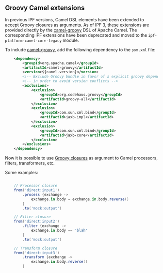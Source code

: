 ## Groovy Camel extensions

In previous IPF versions, Camel DSL elements have been extended to accept Groovy closures as arguments.
As of IPF 3, these extensions are provided directly by the [camel-groovy] DSL of Apache Camel.
The corresponding IPF extensions have been deprecated and moved to the `ipf-platform-camel-core-legacy` module.

To include [camel-groovy], add the following dependency to the `pom.xml` file:

```xml
    <dependency>
        <groupId>org.apache.camel</groupId>
        <artifactId>camel-groovy</artifactId>
        <version>${camel-version}</version>
        <!-- Exclude Groovy bundle in favor of a explicit groovy dependency -->
        <!-- in order to avoid version conflicts -->
        <exclusions>
            <exclusion>
                <groupId>org.codehaus.groovy</groupId>
                <artifactId>groovy-all</artifactId>
            </exclusion>
            <exclusion>
                <groupId>com.sun.xml.bind</groupId>
                <artifactId>jaxb-impl</artifactId>
            </exclusion>
            <exclusion>
                <groupId>com.sun.xml.bind</groupId>
                <artifactId>jaxb-core</artifactId>
            </exclusion>
        </exclusions>
    </dependency>
```

Now it is possible to use [Groovy closures](https://www.groovy-lang.org/closures.html) as argument to Camel processors,
filters, transformers, etc.

Some examples:

```groovy

    // Processor closure
    from('direct:input1')
        .process {exchange ->
            exchange.in.body = exchange.in.body.reverse()
        }
        .to('mock:output')

    // Filter closure
    from('direct:input2')
        .filter {exchange ->
            exchange.in.body == 'blah'
        }
        .to('mock:output')

    // Transform closure
    from('direct:input3')
        .transform {exchange ->
            exchange.in.body.reverse()
        }
```

[camel-groovy]: https://camel.apache.org/groovy-dsl.html
